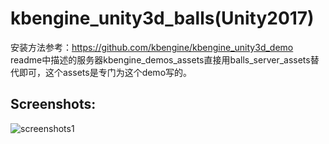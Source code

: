 # kbengine_unity3d_balls(Unity2017)

安装方法参考：https://github.com/kbengine/kbengine_unity3d_demo
readme中描述的服务器kbengine_demos_assets直接用balls_server_assets替代即可，这个assets是专门为这个demo写的。

## Screenshots:
![screenshots1](http://www.kbengine.org/assets/img/screenshots/balls_demo1.png)
